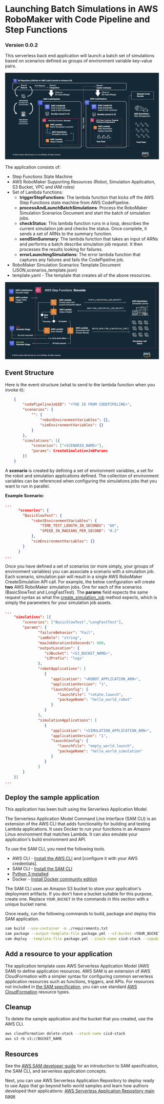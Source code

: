 # Launching Batch Simulations in AWS RoboMaker with Code Pipeline and Step Functions
### Version 0.0.2

This serverless back end application will launch a batch set of simulations based on scenarios defined as groups of environment variable key-value pairs.

![CICD Pipeline](images/cicd_pipeline.png)

The application consists of:
- Step Functions State Machine 
- AWS RoboMaker Supporting Resources (Robot, Simulation Application, S3 Bucket, VPC and IAM roles)
- Set of Lambda functions:
  - **triggerStepFunctions**: The lambda function that kicks off the AWS Step Functions state machine from AWS CodePipeline.
  - **processAndLaunchBatchSimulations**: Process the RoboMaker Simulation Scenarios Document and start the batch of simulation jobs. 
  - **checkStatus**: This lambda function runs in a loop, describes the current simulation job and checks the status. Once complete, it sends a set of ARNs to the summary function.
  - **sendSimSummary**: The lambda function that takes an input of ARNs and performs a batch describe simulation job request. It then processes the results looking for failures.
  - **errorLaunchingSimulations**: The error lambda function that captures any failures and fails the CodePipeline job.
- RoboMaker Simulation Scenarios Template Document (JSON,scenarios_template.json)
- template.yaml - The template that creates all of the above resources.

![State Machine](images/stepfunctions_workflow.png)

## Event Structure

Here is the event structure (what to send to the lambda function when you invoke it):

```json
    {
        "codePipelineJobID": "<THE ID FROM CODEPIPELINE>",
        "scenarios": {
            "": {
                "robotEnvironmentVariables": {},
                "simEnvironmentVariables": {}
            }
        },
        "simulations": [{
            "scenarios": ["<SCENARIO_NAME>"],
            "params": CreateSimulationJobParams
        }]
    }
```

A **scenario** is created by defining a set of environment variables, a set for the robot and simulation applications defined. The collection of environment variables can be referenced when configuring the simulations jobs that you want to run in parallel. 

**Example Scenario:**
```json
...
      "scenarios": {
        "BasicSlowTest": {
            "robotEnvironmentVariables": {
                "TIME_TEST_LENGTH_IN_SECONDS": "60",
                "SPEED_IN_RADIANS_PER_SECOND": "0.2"
            },
            "simEnvironmentVariables": {}
        }
      }
...
```

Once you have defined a set of scenarios (or more simply, your groups of environment variables) you can associate a scenario with a simulation job. Each scenario, simulation pair will result in a single AWS RoboMaker CreateSimulation API call. For example, the below configuration will create **two** AWS RoboMaker simulation jobs. One for each of the scenarios (BasicSlowTest and LongFastTest). The **params** field expects the same request syntax as what the [create_simulation_job](https://boto3.amazonaws.com/v1/documentation/api/latest/reference/services/robomaker.html#RoboMaker.Client.create_simulation_job) method expects, which is simply the parameters for your simulation job assets. 

```json
...
    "simulations": [{
        "scenarios": ["BasicSlowTest","LongFastTest"],
        "params": {
               "failureBehavior": "Fail",
               "iamRole": "string",
               "maxJobDurationInSeconds": 600,
               "outputLocation": { 
                  "s3Bucket": "<S3_BUCKET_NAME>",
                  "s3Prefix": "logs"
               },
               "robotApplications": [ 
                  { 
                     "application": "<ROBOT_APPLICATION_ARN>",
                     "applicationVersion": "1",
                     "launchConfig": { 
                        "launchFile": "rotate.launch",
                        "packageName": "hello_world_robot"
                     }
                  }
               ],
               "simulationApplications": [ 
                  { 
                     "application": "<SIMULATION_APPLICATION_ARN>",
                     "applicationVersion": "1",
                     "launchConfig": { 
                        "launchFile": "empty_world.launch",
                        "packageName": "hello_world_simulation"
                     }
                  }
               ]
        }
    }]
...
```

## Deploy the sample application

This application has been built using the Serverless Application Model. 

The Serverless Application Model Command Line Interface (SAM CLI) is an extension of the AWS CLI that adds functionality for building and testing Lambda applications. It uses Docker to run your functions in an Amazon Linux environment that matches Lambda. It can also emulate your application's build environment and API.

To use the SAM CLI, you need the following tools.

* AWS CLI - [Install the AWS CLI](https://docs.aws.amazon.com/cli/latest/userguide/cli-chap-install.html) and [configure it with your AWS credentials].
* SAM CLI - [Install the SAM CLI](https://docs.aws.amazon.com/serverless-application-model/latest/developerguide/serverless-sam-cli-install.html)
* [Python 3 installed](https://www.python.org/downloads/)
* Docker - [Install Docker community edition](https://hub.docker.com/search/?type=edition&offering=community)

The SAM CLI uses an Amazon S3 bucket to store your application's deployment artifacts. If you don't have a bucket suitable for this purpose, create one. Replace `YOUR_BUCKET` in the commands in this section with a unique bucket name.

Once ready, run the following commands to build, package and deploy this SAM application.

```bash
sam build --use-container -m ./requirements.txt
sam package --output-template-file package.yml --s3-bucket <YOUR_BUCKET>
sam deploy --template-file package.yml --stack-name cicd-stack --capabilities CAPABILITY_NAMED_IAM --s3-bucket <YOUR_BUCKET>
```

## Add a resource to your application
The application template uses AWS Serverless Application Model (AWS SAM) to define application resources. AWS SAM is an extension of AWS CloudFormation with a simpler syntax for configuring common serverless application resources such as functions, triggers, and APIs. For resources not included in [the SAM specification](https://github.com/awslabs/serverless-application-model/blob/master/versions/2016-10-31.md), you can use standard [AWS CloudFormation](https://docs.aws.amazon.com/AWSCloudFormation/latest/UserGuide/aws-template-resource-type-ref.html) resource types.

## Cleanup

To delete the sample application and the bucket that you created, use the AWS CLI.

```bash
aws cloudformation delete-stack --stack-name cicd-stack
aws s3 rb s3://BUCKET_NAME
```
## Resources

See the [AWS SAM developer guide](https://docs.aws.amazon.com/serverless-application-model/latest/developerguide/what-is-sam.html) for an introduction to SAM specification, the SAM CLI, and serverless application concepts.

Next, you can use AWS Serverless Application Repository to deploy ready to use Apps that go beyond hello world samples and learn how authors developed their applications: [AWS Serverless Application Repository main page](https://aws.amazon.com/serverless/serverlessrepo/)